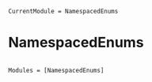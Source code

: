 ```@meta
CurrentModule = NamespacedEnums
```

# NamespacedEnums

```@index
```

```@autodocs
Modules = [NamespacedEnums]
```
